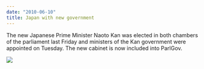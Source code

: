```yaml
---
date: "2010-06-10"
title: Japan with new government
---
```


The new Japanese Prime Minister Naoto Kan was elected in both chambers of the parliament last Friday and ministers of the Kan government were appointed on Tuesday. The new cabinet is now included into ParlGov.

![](/images/parliament-sweden.jpg)

